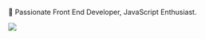 👋 Passionate Front End Developer, JavaScript Enthusiast.

![](https://github-readme-stats.vercel.app/api?username=SyMind&show_icons=true&count_private=true&theme=merko)
